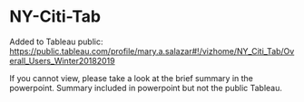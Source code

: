# NY-Citi-Tab

Added to Tableau public:
https://public.tableau.com/profile/mary.a.salazar#!/vizhome/NY_Citi_Tab/Overall_Users_Winter20182019

If you cannot view, please take a look at the brief summary in the powerpoint. Summary included in powerpoint but not the public Tableau.
